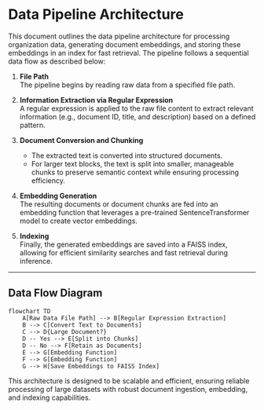 # Data Pipeline Architecture

This document outlines the data pipeline architecture for processing organization data, generating document embeddings, and storing these embeddings in an index for fast retrieval. The pipeline follows a sequential data flow as described below:

1. **File Path**  
   The pipeline begins by reading raw data from a specified file path.

2. **Information Extraction via Regular Expression**  
   A regular expression is applied to the raw file content to extract relevant information (e.g., document ID, title, and description) based on a defined pattern.

3. **Document Conversion and Chunking**  
   - The extracted text is converted into structured documents.
   - For larger text blocks, the text is split into smaller, manageable chunks to preserve semantic context while ensuring processing efficiency.

4. **Embedding Generation**  
   The resulting documents or document chunks are fed into an embedding function that leverages a pre-trained SentenceTransformer model to create vector embeddings.

5. **Indexing**  
   Finally, the generated embeddings are saved into a FAISS index, allowing for efficient similarity searches and fast retrieval during inference.

---

## Data Flow Diagram

```mermaid
flowchart TD
    A[Raw Data File Path] --> B[Regular Expression Extraction]
    B --> C[Convert Text to Documents]
    C --> D{Large Document?}
    D -- Yes --> E[Split into Chunks]
    D -- No --> F[Retain as Documents]
    E --> G[Embedding Function]
    F --> G[Embedding Function]
    G --> H[Save Embeddings to FAISS Index]
```

This architecture is designed to be scalable and efficient, ensuring reliable processing of large datasets with robust document ingestion, embedding, and indexing capabilities.
